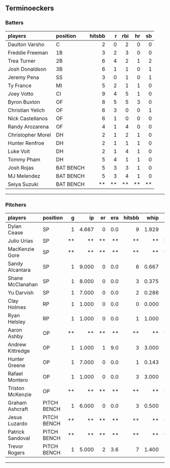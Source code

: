 ## Terminoeckers

### Batters

 
|players           |position  | hitsbb|  r| rbi| hr| sb| 
|:-----------------|:---------|------:|--:|---:|--:|--:| 
|Daulton Varsho    |C         |      2|  0|   2|  0|  0| 
|Freddie Freeman   |1B        |      3|  2|   3|  0|  0| 
|Trea Turner       |2B        |      6|  4|   2|  1|  2| 
|Josh Donaldson    |3B        |      6|  1|   1|  0|  1| 
|Jeremy Pena       |SS        |      3|  0|   1|  0|  1| 
|Ty France         |MI        |      5|  2|   1|  1|  0| 
|Joey Votto        |CI        |      9|  4|   5|  1|  0| 
|Byron Buxton      |OF        |      8|  5|   5|  3|  0| 
|Christian Yelich  |OF        |      6|  3|   0|  0|  1| 
|Nick Castellanos  |OF        |      6|  1|   0|  0|  0| 
|Randy Arozarena   |OF        |      4|  1|   4|  0|  0| 
|Christopher Morel |DH        |      2|  1|   2|  1|  0| 
|Hunter Renfroe    |DH        |      2|  1|   1|  1|  0| 
|Luke Voit         |DH        |      2|  1|   4|  1|  0| 
|Tommy Pham        |DH        |      5|  4|   1|  1|  0| 
|Josh Rojas        |BAT BENCH |      5|  3|   3|  1|  0| 
|MJ Melendez       |BAT BENCH |      5|  3|   4|  1|  0| 
|Seiya Suzuki      |BAT BENCH |     **| **|  **| **| **| 


* * *

### Pitchers

 
|players          |position    |  g|    ip| er| era| hitsbb|  whip| so|  w| sv| 
|:----------------|:-----------|--:|-----:|--:|---:|------:|-----:|--:|--:|--:| 
|Dylan Cease      |SP          |  1| 4.667|  0| 0.0|      9| 1.929|  8|  0|  0| 
|Julio Urias      |SP          | **|    **| **|  **|     **|    **| **| **| **| 
|MacKenzie Gore   |SP          | **|    **| **|  **|     **|    **| **| **| **| 
|Sandy Alcantara  |SP          |  1| 9.000|  0| 0.0|      6| 0.667|  6|  0|  0| 
|Shane McClanahan |SP          |  1| 8.000|  0| 0.0|      3| 0.375|  9|  1|  0| 
|Yu Darvish       |SP          |  1| 7.000|  0| 0.0|      2| 0.286|  6|  1|  0| 
|Clay Holmes      |RP          |  1| 1.000|  0| 0.0|      0| 0.000|  1|  0|  1| 
|Ryan Helsley     |RP          |  1| 1.000|  0| 0.0|      1| 1.000|  0|  0|  0| 
|Aaron Ashby      |OP          | **|    **| **|  **|     **|    **| **| **| **| 
|Andrew Kittredge |OP          |  1| 1.000|  1| 9.0|      3| 3.000|  1|  0|  0| 
|Hunter Greene    |OP          |  1| 7.000|  0| 0.0|      1| 0.143|  8|  1|  0| 
|Rafael Montero   |OP          |  1| 1.000|  0| 0.0|      3| 3.000|  0|  0|  0| 
|Triston McKenzie |OP          | **|    **| **|  **|     **|    **| **| **| **| 
|Graham Ashcraft  |PITCH BENCH |  1| 6.000|  0| 0.0|      3| 0.500|  4|  1|  0| 
|Jesus Luzardo    |PITCH BENCH | **|    **| **|  **|     **|    **| **| **| **| 
|Patrick Sandoval |PITCH BENCH | **|    **| **|  **|     **|    **| **| **| **| 
|Trevor Rogers    |PITCH BENCH |  1| 5.000|  2| 3.6|      7| 1.400|  5|  1|  0| 


* * *


